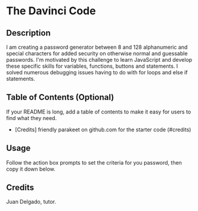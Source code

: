 # The Davinci Code

## Description

I am creating a password generator between 8 and 128 alphanumeric and special characters for added security on otherwise normal and guessable passwords. I'm motivated by this challenge to learn JavaScript and develop these specific skills for variables, functions, buttons and statements. I solved numerous debugging issues having to do with for loops and else if statements. 

## Table of Contents (Optional)

If your README is long, add a table of contents to make it easy for users to find what they need.

- [Credits] friendly parakeet on github.com for the starter code (#credits)

## Usage

Follow the action box prompts to set the criteria for you password, then copy it down below.

## Credits

Juan Delgado, tutor.
